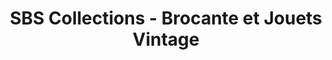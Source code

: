 ---
title: "SBS Collections - Brocante et Jouets Vintage"
url: /rouen/sbs-collections-brocante-et-jouets-vintage/
shop: Antiquitäten
---